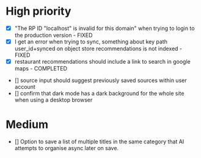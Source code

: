 # High priority
- [x] "The RP ID "localhost" is invalid for this domain" when trying to login to the production version - FIXED
- [x] I get an error when trying to sync, something about key path user_id+synced on object store recommendations is not indexed - FIXED
- [x] restaurant recommendations should include a link to search in google maps - COMPLETED
- [] source input should suggest previously saved sources within user account
- [] confirm that dark mode has a dark background for the whole site when using a desktop browser


# Medium
- [] Option to save a list of multiple titles in the same category that AI attempts to organise async later on save.
